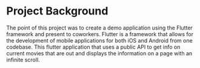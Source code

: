 # Project Background

The point of this project was to create a demo application using the Flutter framework and present to coworkers. Flutter is a framework that allows for the development of mobile applications for both iOS and Android from one codebase. This flutter application that uses a public API to get info on current movies that are out and displays the information on a page with an infinite scroll.
